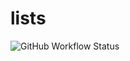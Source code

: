 # **lists**

![GitHub Workflow Status](https://img.shields.io/github/workflow/status/c1m50c/lists/Build?style=for-the-badge)
